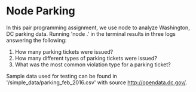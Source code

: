 # Node Parking

In this pair programming assignment, we use node to analyze Washington, DC parking data. Running 'node .' in the terminal results in three logs answering the following:

1. How many parking tickets were issued?
2. How many different types of parking tickets were issued?
3. What was the most common violation type for a parking ticket?

Sample data used for testing can be found in '/simple_data/parking_feb_2016.csv' with source http://opendata.dc.gov/.

